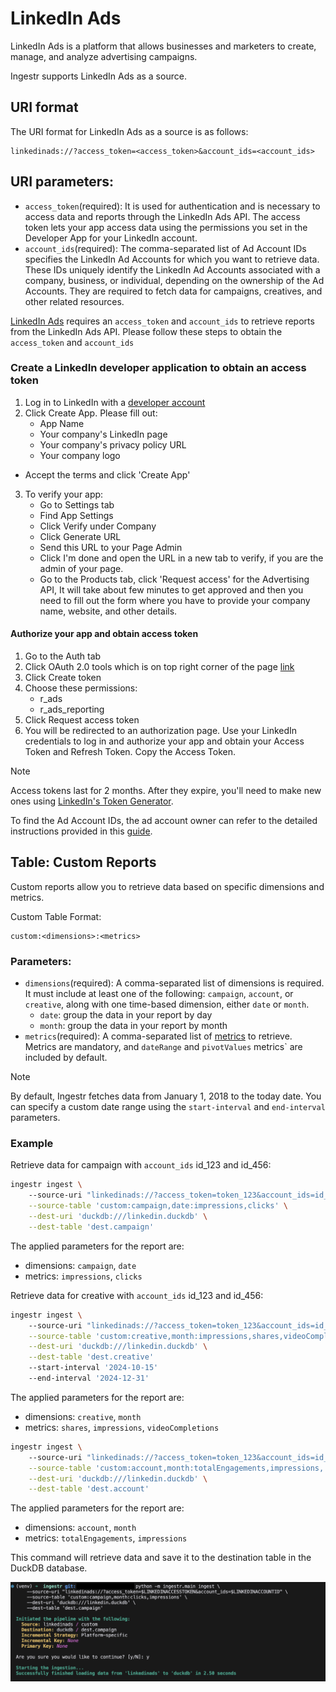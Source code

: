 # LinkedIn Ads
LinkedIn Ads is a platform that allows businesses and marketers to create, manage, and analyze advertising campaigns.

Ingestr supports LinkedIn Ads as a source.

## URI format
The URI format for LinkedIn Ads as a source is as follows:

```plaintext
linkedinads://?access_token=<access_token>&account_ids=<account_ids>
```
## URI parameters:
- `access_token`(required): It is used for authentication and is necessary to access data and reports through the LinkedIn Ads API. The access token lets your app access data using the permissions you set in the Developer App for your LinkedIn account.
- `account_ids`(required): The comma-separated list of Ad Account IDs specifies the LinkedIn Ad Accounts for which you want to retrieve data. These IDs uniquely identify the LinkedIn Ad Accounts associated with a company, business, or individual, depending on the ownership of the Ad Accounts. They are required to fetch data for campaigns, creatives, and other related resources.

[LinkedIn Ads](https://learn.microsoft.com/en-us/linkedin/marketing/integrations/ads-reporting/ads-reporting?view=li-lms-2024-11&tabs=http#analytics-finder) requires an `access_token` and `account_ids` to retrieve reports from the LinkedIn Ads API. Please follow these steps to obtain the `access_token` and `account_ids`

### Create a LinkedIn developer application to obtain an access token
1. Log in to LinkedIn with a [developer account](https://www.linkedin.com/developers)
2. Click Create App. Please fill out:
    - App Name
    - Your company's LinkedIn page
    - Your company's privacy policy URL
    - Your company logo
- Accept the terms and click 'Create App'
3. To verify your app:
   - Go to Settings tab
   - Find App Settings
   - Click Verify under Company
   - Click Generate URL
   - Send this URL to your Page Admin 
   - Click I'm done and open the URL in a new tab to verify, if you are the admin of your page.
   -  Go to the Products tab, click 'Request access' for the Advertising API, It will take about few minutes to get approved and then you need to fill out the form where you have to provide your company name, website, and other details.

#### Authorize your app and obtain access token
1. Go to the Auth tab
4. Click OAuth 2.0 tools which is on top right corner of the page [link](https://www.linkedin.com/developers/tools/oauth)
5. Click Create token
6. Choose these permissions:
   - r_ads
   - r_ads_reporting
7. Click Request access token
8. You will be redirected to an authorization page. Use your LinkedIn credentials to log in and authorize your app and obtain your Access Token and Refresh Token. Copy the Access Token.

> [!NOTE]
>Access tokens last for 2 months. After they expire, you'll need to make new ones using 
> [LinkedIn's Token Generator](https://www.linkedin.com/developers/tools/oauth/token-generator).

To find the Ad Account IDs, the ad account owner can refer to the detailed instructions provided in this [guide](https://www.linkedin.com/help/linkedin/answer/a424270/find-linkedin-ads-account-details?lang=en).

## Table: Custom Reports    
Custom reports allow you to retrieve data based on specific dimensions and metrics.

Custom Table Format:
```
custom:<dimensions>:<metrics>
```
### Parameters:
- `dimensions`(required): A comma-separated list of dimensions is required. It must include at least one of the following: `campaign`, `account`, or `creative`, along with one time-based dimension, either `date` or `month`.
  - `date`: group the data in your report by day
  - `month`: group the data in your report by month
- `metrics`(required): A comma-separated list of [metrics](https://learn.microsoft.com/en-us/linkedin/marketing/integrations/ads-reporting/ads-reporting?view=li-lms-2024-11&tabs=http#metrics-available) to retrieve. Metrics are mandatory, and `dateRange` and `pivotValues` metrics` are included by default.

> [!NOTE]
> By default, Ingestr fetches data from January 1, 2018 to the today date. You can specify a custom date range using the `start-interval` and `end-interval` parameters.

### Example

Retrieve data for campaign with `account_ids` id_123 and id_456:
```sh
ingestr ingest \                         
    --source-uri "linkedinads://?access_token=token_123&account_ids=id_123,id_456" \
    --source-table 'custom:campaign,date:impressions,clicks' \
    --dest-uri 'duckdb:///linkedin.duckdb' \
    --dest-table 'dest.campaign'
```

The applied parameters for the report are:
- dimensions: `campaign`, `date`
- metrics: `impressions`, `clicks`

Retrieve data for creative with `account_ids` id_123 and id_456:
```sh
ingestr ingest \                         
    --source-uri "linkedinads://?access_token=token_123&account_ids=id_123,id_456" \
    --source-table 'custom:creative,month:impressions,shares,videoCompletions' \
    --dest-uri 'duckdb:///linkedin.duckdb' \
    --dest-table 'dest.creative'
    --start-interval '2024-10-15'
    --end-interval '2024-12-31'
```
The applied parameters for the report are:
- dimensions: `creative`, `month`
- metrics: `shares`, `impressions`, `videoCompletions`

```sh
ingestr ingest \                         
    --source-uri "linkedinads://?access_token=token_123&account_ids=id_123,id_456" \
    --source-table 'custom:account,month:totalEngagements,impressions,' \
    --dest-uri 'duckdb:///linkedin.duckdb' \
    --dest-table 'dest.account'
```
The applied parameters for the report are:
- dimensions: `account`, `month`
- metrics: `totalEngagements`, `impressions`

This command will retrieve data and save it to the destination table in the DuckDB database.

<img alt="linkedin_ads_img" src="../media/linkedin_ads.png"/>